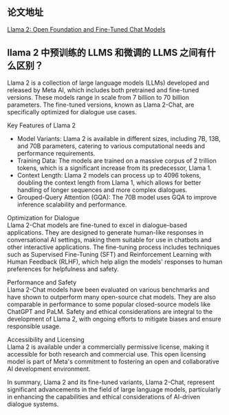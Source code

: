 ## 论文地址
[Llama 2: Open Foundation and Fine-Tuned Chat Models](https://ar5iv.labs.arxiv.org/html/2307.09288?_immersive_translate_auto_translate=1)

## llama 2 中预训练的 LLMS 和微调的 LLMS 之间有什么区别？
Llama 2 is a collection of large language models (LLMs) developed and released by Meta AI, which includes both pretrained and fine-tuned versions. These models range in scale from 7 billion to 70 billion parameters. The fine-tuned versions, known as Llama 2-Chat, are specifically optimized for dialogue use cases.

Key Features of Llama 2
- Model Variants: Llama 2 is available in different sizes, including 7B, 13B, and 70B parameters, catering to various computational needs and performance requirements.
- Training Data: The models are trained on a massive corpus of 2 trillion tokens, which is a significant increase from its predecessor, Llama 1.
- Context Length: Llama 2 models can process up to 4096 tokens, doubling the context length from Llama 1, which allows for better handling of longer sequences and more complex dialogues.
- Grouped-Query Attention (GQA): The 70B model uses GQA to improve inference scalability and performance.

Optimization for Dialogue  
Llama 2-Chat models are fine-tuned to excel in dialogue-based applications. They are designed to generate human-like responses in conversational AI settings, making them suitable for use in chatbots and other interactive applications. 
The fine-tuning process includes techniques such as Supervised Fine-Tuning (SFT) and Reinforcement Learning with Human Feedback (RLHF), which help align the models' responses to human preferences for helpfulness and safety.

Performance and Safety  
Llama 2-Chat models have been evaluated on various benchmarks and have shown to outperform many open-source chat models. They are also comparable in performance to some popular closed-source models like ChatGPT and PaLM. 
Safety and ethical considerations are integral to the development of Llama 2, with ongoing efforts to mitigate biases and ensure responsible usage.

Accessibility and Licensing  
Llama 2 is available under a commercially permissive license, making it accessible for both research and commercial use. This open licensing model is part of Meta's commitment to fostering an open and collaborative AI development environment.

In summary, Llama 2 and its fine-tuned variants, Llama 2-Chat, represent significant advancements in the field of large language models, particularly in enhancing the capabilities and ethical considerations of AI-driven dialogue systems.